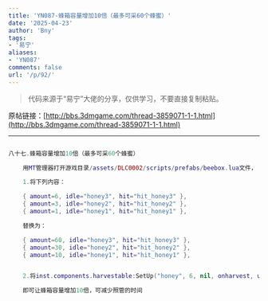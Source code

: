```yaml
---
title: 'YN087-蜂箱容量增加10倍（最多可采60个蜂蜜）'
date: '2025-04-23'
author: 'Bny'
tags:
- '易宁'
aliases:
- 'YN087'
comments: false
url: '/p/92/'
---
```


> 代码来源于“易宁”大佬的分享，仅供学习，不要直接复制粘贴。

原帖链接：[http://bbs.3dmgame.com/thread-3859071-1-1.html](http://bbs.3dmgame.com/thread-3859071-1-1.html)

---

```lua  

八十七.蜂箱容量增加10倍（最多可采60个蜂蜜）

	用MT管理器打开游戏目录/assets/DLC0002/scripts/prefabs/beebox.lua文件，

	1.将下列内容：

	{ amount=6, idle="honey3", hit="hit_honey3" },
	{ amount=3, idle="honey2", hit="hit_honey2" },
	{ amount=1, idle="honey1", hit="hit_honey1" },

	替换为：

	{ amount=60, idle="honey3", hit="hit_honey3" },
	{ amount=30, idle="honey2", hit="hit_honey2" },
	{ amount=10, idle="honey1", hit="hit_honey1" },


	2.将inst.components.harvestable:SetUp("honey", 6, nil, onharvest, updatelevel)替换为inst.components.harvestable:SetUp("honey", 60, nil, onharvest, updatelevel)

	即可让蜂箱容量增加10倍，可减少照管的时间

```  

